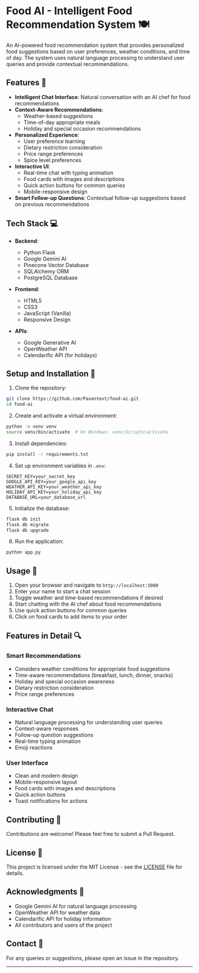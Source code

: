 # Food AI - Intelligent Food Recommendation System 🍽️

An AI-powered food recommendation system that provides personalized food suggestions based on user preferences, weather conditions, and time of day. The system uses natural language processing to understand user queries and provide contextual recommendations.

## Features 🌟

- **Intelligent Chat Interface**: Natural conversation with an AI chef for food recommendations
- **Context-Aware Recommendations**: 
  - Weather-based suggestions
  - Time-of-day appropriate meals
  - Holiday and special occasion recommendations
- **Personalized Experience**:
  - User preference learning
  - Dietary restriction consideration
  - Price range preferences
  - Spice level preferences
- **Interactive UI**:
  - Real-time chat with typing animation
  - Food cards with images and descriptions
  - Quick action buttons for common queries
  - Mobile-responsive design
- **Smart Follow-up Questions**: Contextual follow-up suggestions based on previous recommendations

## Tech Stack 💻

- **Backend**:
  - Python Flask
  - Google Gemini AI
  - Pinecone Vector Database
  - SQLAlchemy ORM
  - PostgreSQL Database

- **Frontend**:
  - HTML5
  - CSS3
  - JavaScript (Vanilla)
  - Responsive Design

- **APIs**:
  - Google Generative AI
  - OpenWeather API
  - Calendarific API (for holidays)

## Setup and Installation 🚀

1. Clone the repository:
```bash
git clone https://github.com/Pavantext/food-ai.git
cd food-ai
```

2. Create and activate a virtual environment:
```bash
python -m venv venv
source venv/bin/activate  # On Windows: venv\Scripts\activate
```

3. Install dependencies:
```bash
pip install -r requirements.txt
```

4. Set up environment variables in `.env`:
```
SECRET_KEY=your_secret_key
GOOGLE_API_KEY=your_google_api_key
WEATHER_API_KEY=your_weather_api_key
HOLIDAY_API_KEY=your_holiday_api_key
DATABASE_URL=your_database_url
```

5. Initialize the database:
```bash
flask db init
flask db migrate
flask db upgrade
```

6. Run the application:
```bash
python app.py
```

## Usage 📱

1. Open your browser and navigate to `http://localhost:5000`
2. Enter your name to start a chat session
3. Toggle weather and time-based recommendations if desired
4. Start chatting with the AI chef about food recommendations
5. Use quick action buttons for common queries
6. Click on food cards to add items to your order

## Features in Detail 🔍

### Smart Recommendations
- Considers weather conditions for appropriate food suggestions
- Time-aware recommendations (breakfast, lunch, dinner, snacks)
- Holiday and special occasion awareness
- Dietary restriction consideration
- Price range preferences

### Interactive Chat
- Natural language processing for understanding user queries
- Context-aware responses
- Follow-up question suggestions
- Real-time typing animation
- Emoji reactions

### User Interface
- Clean and modern design
- Mobile-responsive layout
- Food cards with images and descriptions
- Quick action buttons
- Toast notifications for actions

## Contributing 🤝

Contributions are welcome! Please feel free to submit a Pull Request.

## License 📄

This project is licensed under the MIT License - see the [LICENSE](LICENSE) file for details.

## Acknowledgments 🙏

- Google Gemini AI for natural language processing
- OpenWeather API for weather data
- Calendarific API for holiday information
- All contributors and users of the project

## Contact 📧

For any queries or suggestions, please open an issue in the repository.

---
